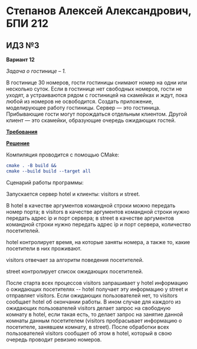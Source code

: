 # Степанов Алексей Александрович, БПИ 212
## ИДЗ №3

**Вариант 12**

*Задача о гостинице – 1.*

В гостинице 30 номеров, гости гостиницы снимают номер на одни или несколько
суток. Если в гостинице нет свободных номеров, гости не уходят, а устраиваются
рядом с гостиницей на скамейках и ждут, пока любой из номеров не
освободится. Создать приложение, моделирующее работу гостиницы.
Сервер — это гостиница.
Прибывающие гости могут порождаться отдельным клиентом.
Другой клиент — это скамейки, образующие очередь ожидающих гостей.

[**Требования**](requirements.md)

[**Решение**](src)

Компиляция проводится с помощью CMake:

```cmake
cmake . -B build &&
cmake --build build --target all
```

Сценарий работы программы:

Запускается сервер hotel и клиенты: visitors и street.

В hotel в качестве аргументов командной строки можно передать номер порта; в visitors в качестве аргументов командной строки нужно передать адрес ip и порт сервера; в street в качестве аргументов командной строки нужно передать адрес ip и порт сервера, количество посетителей.

hotel контролирует время, на которые заняты номера, а также то, какие посетители в них проживают.

visitors отвечает за алгоритм поведения посетителей.

street контролирует список ожидающих посетителей.

После старта всех процессов visitors запрашивает у hotel информацию о ожидающих посетителях -- hotel получает эту информацию у street и отправляет visitors. Если ожидающих пользователей нет, то visitors сообщает hotel об окончании работы. В ином случае для каждого из ожидающих пользователей visitors делает запрос на свободную комнату в hotel, если такая есть, то делает запрос на занятие данной комнаты данным посетителем (visitors пробрасывает информацию о посетителе, занявшем комнату, в street). После обработки всех пользователей visitors сообщает об этом в hotel, который в свою очередь проводит ревизию номеров.